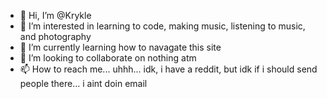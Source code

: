 - 👋 Hi, I’m @Krykle
- 👀 I’m interested in learning to code, making music, listening to music, and photography 
- 🌱 I’m currently learning how to navagate this site
- 💞️ I’m looking to collaborate on nothing atm
- 📫 How to reach me... uhhh... idk, i have a reddit, but idk if i should send people there... i aint doin email

<!---
Krykle/Krykle is a ✨ special ✨ repository because its `README.md` (this file) appears on your GitHub profile.
You can click the Preview link to take a look at your changes.
--->
